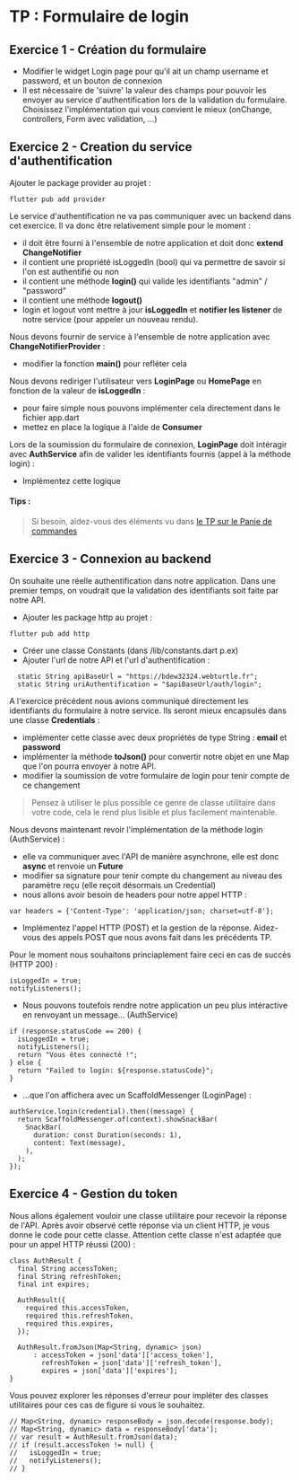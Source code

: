 # TP : Formulaire de login


## Exercice 1 - Création du formulaire

- Modifier le widget Login page pour qu'il ait un champ username et password, et un bouton de connexion
- Il est nécessaire de 'suivre' la valeur des champs pour pouvoir les envoyer au service d'authentification lors de la validation du formulaire. Choisissez l'implémentation qui vous convient le mieux (onChange, controllers, Form avec validation, ...)

## Exercice 2 - Creation du service d'authentification

Ajouter le package provider au projet :

```
flutter pub add provider
```

Le service d'authentification ne va pas communiquer avec un backend dans cet exercice. Il va donc être relativement simple pour le moment :
- il doit être fourni à l'ensemble de notre application et doit donc **extend ChangeNotifier**
- il contient une propriété isLoggedIn (bool) qui va permettre de savoir si l'on est authentifié ou non
- il contient une méthode **login()** qui valide les identifiants "admin" / "password"
- il contient une méthode **logout()**
- login et logout vont mettre à jour **isLoggedIn** et **notifier les listener** de notre service (pour appeler un nouveau rendu).

Nous devons fournir de service à l'ensemble de notre application avec **ChangeNotifierProvider** :
- modifier la fonction **main()** pour refléter cela

Nous devons rediriger l'utilisateur vers **LoginPage** ou **HomePage** en fonction de la valeur de **isLoggedIn** :
- pour faire simple nous pouvons implémenter cela directement dans le fichier app.dart
- mettez en place la logique à l'aide de **Consumer**

Lors de la soumission du formulaire de connexion, **LoginPage** doit intéragir avec **AuthService** afin de valider les identifiants fournis (appel à la méthode login) :
- Implémentez cette logique


#### Tips :
> Si besoin, aidez-vous des éléments vu dans [le TP sur le Panie de commandes](https://github.com/oulanbator/cours_flutter_panier_de_commandes)

## Exercice 3 - Connexion au backend

On souhaite une réelle authentification dans notre application. Dans une premier temps, on voudrait que la validation des identifiants soit faite par notre API. 
- Ajouter les package http au projet :
```
flutter pub add http
```

- Créer une classe Constants (dans /lib/constants.dart p.ex)
- Ajouter l'url de notre API et l'url d'authentification :
```
  static String apiBaseUrl = "https://bdew32324.webturtle.fr";
  static String uriAuthentification = "$apiBaseUrl/auth/login";
```

A l'exercice précédent nous avions communiqué directement les identifiants du formulaire à notre service. Ils seront mieux encapsulés dans une classe **Credentials** :
- implémenter cette classe avec deux propriétés de type String : **email** et **password**
- implémenter la méthode **toJson()** pour convertir notre objet en une Map que l'on pourra envoyer à notre API.
- modifier la soumission de votre formulaire de login pour tenir compte de ce changement

> Pensez à utiliser le plus possible ce genre de classe utilitaire dans votre code, cela le rend plus lisible et plus facilement maintenable.

Nous devons maintenant revoir l'implémentation de la méthode login (AuthService) :
- elle va communiquer avec l'API de manière asynchrone, elle est donc **async** et renvoie un **Future**
- modifier sa signature pour tenir compte du changement au niveau des paramètre reçu (elle reçoit désormais un Credential)
- nous allons avoir besoin de headers pour notre appel HTTP :
```
var headers = {'Content-Type': 'application/json; charset=utf-8'};
```

- Implémentez l'appel HTTP (POST) et la gestion de la réponse. Aidez-vous des appels POST que nous avons fait dans les précédents TP.


Pour le moment nous souhaitons princiaplement faire ceci en cas de succès (HTTP 200) :
```
isLoggedIn = true;
notifyListeners();
```

- Nous pouvons toutefois rendre notre application un peu plus intéractive en renvoyant un message... (AuthService)
```
if (response.statusCode == 200) {
  isLoggedIn = true;
  notifyListeners();
  return "Vous êtes connecté !";
} else {
  return "Failed to login: ${response.statusCode}";
}
```

- ...que l'on affichera avec un ScaffoldMessenger (LoginPage) :
```
authService.login(credential).then((message) {
  return ScaffoldMessenger.of(context).showSnackBar(
    SnackBar(
      duration: const Duration(seconds: 1),
      content: Text(message),
    ),
  );
});
```

## Exercice 4 - Gestion du token

Nous allons également vouloir une classe utilitaire pour recevoir la réponse de l'API. Après avoir observé cette réponse via un client HTTP, je vous donne le code pour cette classe. Attention cette classe n'est adaptée que pour un appel HTTP réussi (200) :
```
class AuthResult {
  final String accessToken;
  final String refreshToken;
  final int expires;

  AuthResult({
    required this.accessToken,
    required this.refreshToken,
    required this.expires,
  });

  AuthResult.fromJson(Map<String, dynamic> json)
      : accessToken = json['data']['access_token'],
        refreshToken = json['data']['refresh_token'],
        expires = json['data']['expires'];
}
```

Vous pouvez explorer les réponses d'erreur pour impléter des classes utilitaires pour ces cas de figure si vous le souhaitez.


```
// Map<String, dynamic> responseBody = json.decode(response.body);
// Map<String, dynamic> data = responseBody['data'];
// var result = AuthResult.fromJson(data);
// if (result.accessToken != null) {
//   isLoggedIn = true;
//   notifyListeners();
// }
```
